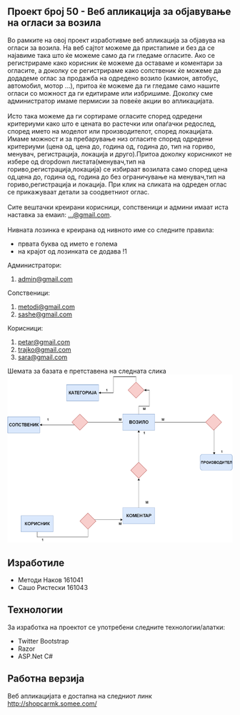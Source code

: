 ## Проект број 50 - Веб апликација за објавување на огласи за возила
Во рамките на овој проект изработивме веб апликација за објавува на огласи за возила. На веб сајтот можеме да пристапиме и без да се најавиме така што ќе можеме само да ги гледаме огласите. Ако се регистрираме како корисник ќе можеме да оставаме и коментари за огласите, а доколку се регистрираме како сопственик ќе можеме да додадеме оглас за продажба на одредено возило (камион, автобус, автомобил, мотор ...), притоа ќе можеме да ги гледаме само нашите огласи со можност да ги едитираме или избришиме. Доколку сме администратор имаме пермисии за повеќе акции во апликацијата. <br/><br/>Исто така можеме да ги сортираме огласите според одредени критериуми како што е цената во растечки или опаѓачки редослед, според името на моделот или производителот, според локацијата. Имаме можност и за пребарување низ огласите според одредени критериуми (цена од, цена до, година од, година до, тип на гориво, менувач, регистрација, локација и друго).Притоа доколку корисникот не избере од dropdown листата(менувач,тип на гориво,регистрација,локација) се избираат возилата само според цена од,цена до, година од, година до без ограничување на менувач,тип на гориво,регистрација и локација. При клик на сликата на одреден оглас се прикажуваат детали за соодветниот оглас. <br/><br/> Сите вештачки креирани корисници, сопственици и админи имаат иста наставка за емаил: ...@gmail.com. <br/><br/>Нивната лозинка е креирана од нивното име со следните правила:
- првата буква од  името е голема
- на крајот од лозинката се додава !1

Администратори:
1. admin@gmail.com

Сопственици:
1. metodi@gmail.com
2. sashe@gmail.com

Корисници:
1. petar@gmail.com
2. trajko@gmail.com
3. sara@gmail.com


Шемата за базата е претставена на следната слика
![Database](database.png)

## Изработиле
 - Методи Наков 161041 <br/>
 - Сашо Ристески 161043 <br/>
 
## Технологии
За изработка на проектот се употребени следните технологии/алатки:
- Twitter Bootstrap
- Razor
- ASP.Net C#

## Работна верзија
Веб апликацијата е достапна на следниот линк http://shopcarmk.somee.com/
